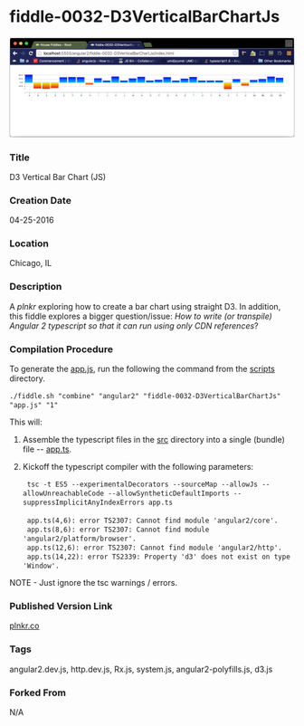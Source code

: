 fiddle-0032-D3VerticalBarChartJs
======

![Screenshot](screenshot.png)

### Title

D3 Vertical Bar Chart (JS)


### Creation Date

04-25-2016


### Location

Chicago, IL


### Description

A _plnkr_ exploring how to create a bar chart using straight D3.  In addition, this fiddle explores a 
bigger question/issue:  _How to write (or transpile) Angular 2 typescript so that it can run using only 
CDN references_?


### Compilation Procedure

To generate the [app.js](app.js), run the following the command from the [scripts](../../../scripts) directory.

    ./fiddle.sh "combine" "angular2" "fiddle-0032-D3VerticalBarChartJs" "app.js" "1"

This will:

1. Assemble the typescript files in the [src](src) directory into a single (bundle) file -- [app.ts](app.ts).
2. Kickoff the typescript compiler with the following parameters:

        tsc -t ES5 --experimentalDecorators --sourceMap --allowJs --allowUnreachableCode --allowSyntheticDefaultImports --suppressImplicitAnyIndexErrors app.ts

        app.ts(4,6): error TS2307: Cannot find module 'angular2/core'.
        app.ts(8,6): error TS2307: Cannot find module 'angular2/platform/browser'.
        app.ts(12,6): error TS2307: Cannot find module 'angular2/http'.
        app.ts(14,22): error TS2339: Property 'd3' does not exist on type 'Window'.

NOTE - Just ignore the tsc warnings / errors.


### Published Version Link

[plnkr.co](http://plnkr.co/edit/84QiJV?p=preview)


### Tags

angular2.dev.js, http.dev.js, Rx.js, system.js, angular2-polyfills.js, d3.js

### Forked From

N/A